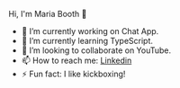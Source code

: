 Hi, I'm Maria Booth 👋

- 🔭 I’m currently working on Chat App.
- 🌱 I’m currently learning TypeScript.
- 👯 I’m looking to collaborate on YouTube.
- 📫 How to reach me: [Linkedin](https://www.linkedin.com/in/maria-booth-21a9bbb1/)
- ⚡ Fun fact: I like kickboxing!


